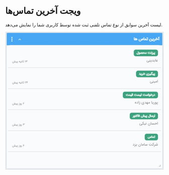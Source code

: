 # ویجت آخرین تماس‌ها 
 
لیست آخرین سوابق از نوع تماس تلفنی ثبت شده توسط کاربری شما را نمایش می‌دهد.

![](Recentcalls.jpg)

